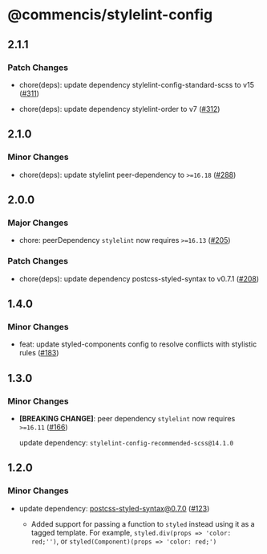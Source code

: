 # @commencis/stylelint-config

## 2.1.1

### Patch Changes

- chore(deps): update dependency stylelint-config-standard-scss to v15 ([#311](https://github.com/Commencis/js-toolkit/pull/311))

- chore(deps): update dependency stylelint-order to v7 ([#312](https://github.com/Commencis/js-toolkit/pull/312))

## 2.1.0

### Minor Changes

- chore(deps): update stylelint peer-dependency to `>=16.18` ([#288](https://github.com/Commencis/js-toolkit/pull/288))

## 2.0.0

### Major Changes

- chore: peerDependency `stylelint` now requires `>=16.13` ([#205](https://github.com/Commencis/js-toolkit/pull/205))

### Patch Changes

- chore(deps): update dependency postcss-styled-syntax to v0.7.1 ([#208](https://github.com/Commencis/js-toolkit/pull/208))

## 1.4.0

### Minor Changes

- feat: update styled-components config to resolve conflicts with stylistic rules ([#183](https://github.com/Commencis/js-toolkit/pull/183))

## 1.3.0

### Minor Changes

- **[BREAKING CHANGE]**: peer dependency `stylelint` now requires `>=16.11` ([#166](https://github.com/Commencis/js-toolkit/pull/166))

  update dependency: `stylelint-config-recommended-scss@14.1.0`

## 1.2.0

### Minor Changes

- update dependency: postcss-styled-syntax@0.7.0 ([#123](https://github.com/Commencis/js-toolkit/pull/123))

  - Added support for passing a function to `styled` instead using it as a tagged template. For example, `styled.div(props => 'color: red;'')`, or `styled(Component)(props => 'color: red;')`
